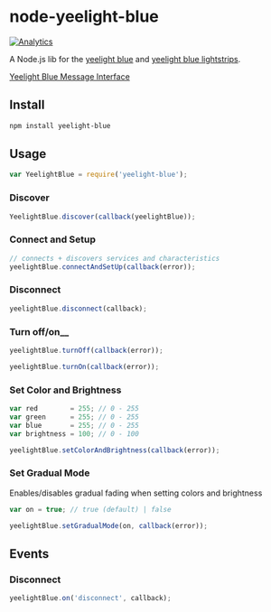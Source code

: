 # node-yeelight-blue

[![Analytics](https://ga-beacon.appspot.com/UA-56089547-1/sandeepmistry/node-yeelight-blue?pixel)](https://github.com/igrigorik/ga-beacon)

A Node.js lib for the [yeelight blue](http://www.yeelight.com/en_US/product/yeelight-blue) and [yeelight blue lightstrips](https://www.yeelight.com.au/yeelight-blue-lightstrips).

[Yeelight Blue Message Interface](http://www.yeelight.com/download/yeelight_blue_message_interface_v1.0.pdf)


## Install

```sh
npm install yeelight-blue
```

## Usage

```javascript
var YeelightBlue = require('yeelight-blue');
```

### Discover

```javascript
YeelightBlue.discover(callback(yeelightBlue));
```

### Connect and Setup

```javascript
// connects + discovers services and characteristics
yeelightBlue.connectAndSetUp(callback(error));
```

### Disconnect

```javascript
yeelightBlue.disconnect(callback);
```

### Turn off/on__

```javascript
yeelightBlue.turnOff(callback(error));

yeelightBlue.turnOn(callback(error));
```

### Set Color and Brightness

```javascript
var red        = 255; // 0 - 255
var green      = 255; // 0 - 255
var blue       = 255; // 0 - 255
var brightness = 100; // 0 - 100

yeelightBlue.setColorAndBrightness(callback(error));
```

### Set Gradual Mode

Enables/disables gradual fading when setting colors and brightness

```javascript
var on = true; // true (default) | false

yeelightBlue.setGradualMode(on, callback(error));
```

## Events

### Disconnect

```javascript
yeelightBlue.on('disconnect', callback);
```
